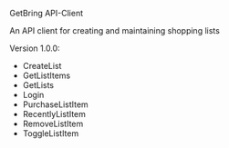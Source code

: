 ﻿GetBring API-Client

An API client for creating and maintaining shopping lists

Version 1.0.0:
 - CreateList
 - GetListItems
 - GetLists
 - Login
 - PurchaseListItem
 - RecentlyListItem
 - RemoveListItem
 - ToggleListItem